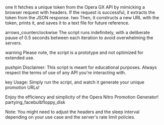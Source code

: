 one It fetches a unique token from the Opera GX API by mimicking a browser request with headers. If the request is successful, it extracts the token from the JSON response.
two Then, it constructs a new URL with the token, prints it, and saves it to a text file for future reference.

arrows_counterclockwise The script runs indefinitely, with a deliberate pause of 0.5 seconds between each iteration to avoid overwhelming the servers.

warning Please note, the script is a prototype and not optimized for extended use.

pushpin Disclaimer: This script is meant for educational purposes. Always respect the terms of use of any API you're interacting with.

key Usage: Simply run the script, and watch it generate your unique promotion URLs!

Enjoy the efficiency and simplicity of the Opera Nitro Promotion Generator! partying_facebulbfloppy_disk

Note: You might need to adjust the headers and the sleep interval depending on your use case and the server's rate limit policies.
